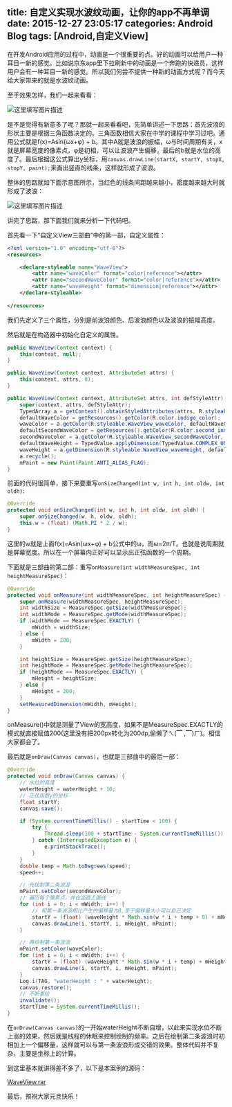 title: 自定义实现水波纹动画，让你的app不再单调
date: 2015-12-27 23:05:17
categories: Android Blog
tags: [Android,自定义View]
---
在开发Android应用的过程中，动画是一个很重要的点。好的动画可以给用户一种耳目一新的感觉。比如说京东app里下拉刷新中的动画是一个奔跑的快递员，这样用户会有一种耳目一新的感觉。所以我们何尝不提供一种新的动画方式呢？而今天给大家带来的就是水波纹动画。

至于效果怎样，我们一起来看看：

![这里填写图片描述](/uploads/20151227/20151227231546.gif)

是不是觉得有新意多了呢？那就一起来看看吧，先简单讲述一下思路：首先波浪的形状主要是根据三角函数决定的。三角函数相信大家在中学的课程中学习过吧。通用公式就是f(x)=Asin(ωx+φ) + b。其中A就是波浪的振幅，ω与时间周期有关，x就是屏幕宽度的像素点，φ是初相，可以让波浪产生偏移，最后的b就是水位的高度了。最后根据这公式算出y坐标，用`canvas.drawLine(startX, startY, stopX, stopY, paint);`来画出竖直的线条，这样就形成了波浪。

整体的思路就如下面示意图所示，当红色的线条间距越来越小，密度越来越大时就形成了波浪：

![这里填写图片描述](/uploads/20151227/20151227230103.png)

讲完了思路，那下面我们就来分析一下代码吧。

首先看一下“自定义View三部曲”中的第一部，自定义属性：
``` xml
<?xml version="1.0" encoding="utf-8"?>
<resources>

    <declare-styleable name="WaveView">
        <attr name="waveColor" format="color|reference"></attr>
        <attr name="secondWaveColor" format="color|reference"></attr>
        <attr name="waveHeight" format="dimension|reference"></attr>
    </declare-styleable>
    
</resources>
```
我们先定义了三个属性，分别是前波浪颜色、后波浪颜色以及波浪的振幅高度。

然后就是在构造器中初始化自定义的属性。
``` java
public WaveView(Context context) {
    this(context, null);
}

public WaveView(Context context, AttributeSet attrs) {
    this(context, attrs, 0);
}

public WaveView(Context context, AttributeSet attrs, int defStyleAttr) {
    super(context, attrs, defStyleAttr);
    TypedArray a = getContext().obtainStyledAttributes(attrs, R.styleable.WaveView);
    defaultWaveColor = getResources().getColor(R.color.indigo_color);
    waveColor = a.getColor(R.styleable.WaveView_waveColor, defaultWaveColor);
    defaultSecondWaveColor = getResources().getColor(R.color.second_indigo_color);
    secondWaveColor = a.getColor(R.styleable.WaveView_secondWaveColor, defaultSecondWaveColor);
    defaultWaveHeight = TypedValue.applyDimension(TypedValue.COMPLEX_UNIT_DIP, 10, getResources().getDisplayMetrics());
    waveHeight = a.getDimension(R.styleable.WaveView_waveHeight, defaultWaveHeight);
    a.recycle();
    mPaint = new Paint(Paint.ANTI_ALIAS_FLAG);
}
```
前面的代码很简单，接下来要重写`onSizeChanged(int w, int h, int oldw, int oldh)`:
``` java
@Override
protected void onSizeChanged(int w, int h, int oldw, int oldh) {
    super.onSizeChanged(w, h, oldw, oldh);
    this.w = (float) (Math.PI * 2 / w);
}
```
这里的w就是上面f(x)=Asin(ωx+φ) + b公式中的ω，而ω=2π/T。也就是说周期就是屏幕宽度。所以在一个屏幕内正好可以显示出正弦函数的一个周期。

下面就是三部曲的第二部：重写`onMeasure(int widthMeasureSpec, int heightMeasureSpec)`：
``` java
@Override
protected void onMeasure(int widthMeasureSpec, int heightMeasureSpec) {
    super.onMeasure(widthMeasureSpec, heightMeasureSpec);
    int widthSize = MeasureSpec.getSize(widthMeasureSpec);
    int widthMode = MeasureSpec.getMode(widthMeasureSpec);
    if (widthMode == MeasureSpec.EXACTLY) {
        mWidth = widthSize;
    } else {
        mWidth = 200;
    }

    int heightSize = MeasureSpec.getSize(heightMeasureSpec);
    int heightMode = MeasureSpec.getMode(heightMeasureSpec);
    if (heightMode == MeasureSpec.EXACTLY) {
        mHeight = heightSize;
    } else {
        mHeight = 200;
    }
    setMeasuredDimension(mWidth, mHeight);
}
```
onMeasure()中就是测量了View的宽高度，如果不是MeasureSpec.EXACTLY的模式就直接赋值200(这里没有把200px转化为200dp,偷懒了ㄟ(▔ ,▔)ㄏ)。相信大家都会了。

最后就是`onDraw(Canvas canvas)`，也就是三部曲中的最后一部：
``` java
@Override
protected void onDraw(Canvas canvas) {
	// 水位的高度
    waterHeight = waterHeight + 10;
	// 正弦函数y的坐标
    float startY;
    canvas.save();

    if (System.currentTimeMillis() - startTime < 100) {
        try {
            Thread.sleep(100 + startTime - System.currentTimeMillis());
        } catch (InterruptedException e) {
            e.printStackTrace();
        }
    }
    double temp = Math.toDegrees(speed);
    speed++;

	// 先绘制第二条波浪
    mPaint.setColor(secondWaveColor);
	// 遍历每个像素点，并在竖直上画线
    for (int i = 0; i < mWidth; i++) {
		// 和第一条波浪相比产生的偏移量为8,至于偏移量大小可以自己决定
        startY = (float) (waveHeight * Math.sin(w * i + temp + 8) + mHeight - waveHeight - waterHeight);
        canvas.drawLine(i, startY, i, mHeight, mPaint);
    }

	// 再绘制第一条波浪
    mPaint.setColor(waveColor);
    for (int i = 0; i < mWidth; i++) {
        startY = (float) (waveHeight * Math.sin(w * i + temp) + mHeight - waveHeight - waterHeight);
        canvas.drawLine(i, startY, i, mHeight, mPaint);
    }
    Log.i(TAG, "waterHeight : " + waterHeight);
    canvas.restore();
	// 不断重绘
    invalidate();
    startTime = System.currentTimeMillis();
}
```
在`onDraw(Canvas canvas)`的一开始waterHeight不断自增，以此来实现水位不断上涨的效果，然后就是线程的休眠来控制绘制的频率。之后在绘制第二条波浪时初相加上一个偏移量，这样就可以与第一条波浪形成交错的效果。整体代码并不复杂，主要是坐标上的计算。

到这里基本就讲得差不多了，以下是本案例的源码：

[WaveView.rar](/uploads/20151227/WaveView.rar)

最后，预祝大家元旦快乐！